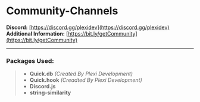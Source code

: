 # Community-Channels

**Discord:** [https://discord.gg/plexidev](https://discord.gg/plexidev)
**Additional Information:** [https://bit.ly/getCommunity](https://bit.ly/getCommunity)

---

### Packages Used:
> - **Quick.db** *(Created By Plexi Development)*
> - **Quick.hook** *(Creadted By Plexi Development)*
> - **Discord.js**
> - **string-similarity**
